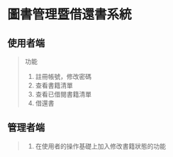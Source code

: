 # 圖書管理暨借還書系統

## 使用者端
> 功能
> 1. 註冊帳號，修改密碼
> 2. 查看書籍清單
> 3. 查看已借閱書籍清單
> 4. 借還書
## 管理者端
> 1. 在使用者的操作基礎上加入修改書籍狀態的功能
